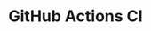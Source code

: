 # GitHub Actions CI

































































































































































































































































































































































































































































































































































































































































































































































































































































































































































































































































































































































































































































































































































































































































































































































































































































































































































































































































































































































































































































































































































































































































































































































































































































































































































































































































































































































































































































































































































































































































































































































































































































































































